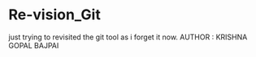 # Re-vision_Git
just trying to revisited the git tool as i forget it now.
AUTHOR : KRISHNA GOPAL BAJPAI
